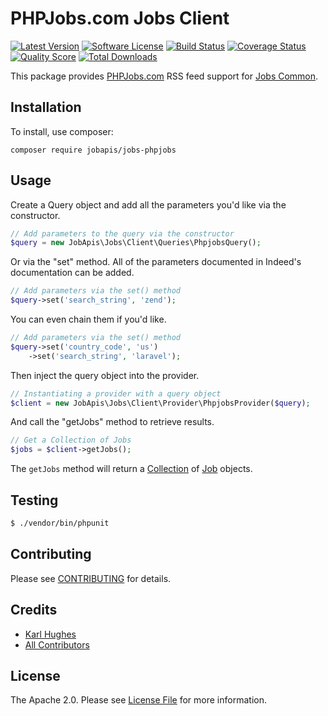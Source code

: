 # PHPJobs.com Jobs Client

[![Latest Version](https://img.shields.io/github/release/jobapis/jobs-phpjobs.svg?style=flat-square)](https://github.com/jobapis/jobs-phpjobs/releases)
[![Software License](https://img.shields.io/badge/license-APACHE%202.0-brightgreen.svg?style=flat-square)](LICENSE.md)
[![Build Status](https://img.shields.io/travis/jobapis/jobs-phpjobs/master.svg?style=flat-square&1)](https://travis-ci.org/jobapis/jobs-phpjobs)
[![Coverage Status](https://img.shields.io/scrutinizer/coverage/g/jobapis/jobs-phpjobs.svg?style=flat-square)](https://scrutinizer-ci.com/g/jobapis/jobs-phpjobs/code-structure)
[![Quality Score](https://img.shields.io/scrutinizer/g/jobapis/jobs-phpjobs.svg?style=flat-square)](https://scrutinizer-ci.com/g/jobapis/jobs-phpjobs)
[![Total Downloads](https://img.shields.io/packagist/dt/jobapis/jobs-phpjobs.svg?style=flat-square)](https://packagist.org/packages/jobapis/jobs-phpjobs)

This package provides [PHPJobs.com](http://www.phpjobs.com/) RSS feed support for [Jobs Common](https://github.com/jobapis/jobs-common).

## Installation

To install, use composer:

```
composer require jobapis/jobs-phpjobs
```

## Usage
Create a Query object and add all the parameters you'd like via the constructor.
 
```php
// Add parameters to the query via the constructor
$query = new JobApis\Jobs\Client\Queries\PhpjobsQuery();
```

Or via the "set" method. All of the parameters documented in Indeed's documentation can be added.

```php
// Add parameters via the set() method
$query->set('search_string', 'zend');
```

You can even chain them if you'd like.

```php
// Add parameters via the set() method
$query->set('country_code', 'us')
    ->set('search_string', 'laravel');
```
 
Then inject the query object into the provider.

```php
// Instantiating a provider with a query object
$client = new JobApis\Jobs\Client\Provider\PhpjobsProvider($query);
```

And call the "getJobs" method to retrieve results.

```php
// Get a Collection of Jobs
$jobs = $client->getJobs();
```

The `getJobs` method will return a [Collection](https://github.com/jobapis/jobs-common/blob/master/src/Collection.php) of [Job](https://github.com/jobapis/jobs-common/blob/master/src/Job.php) objects.

## Testing

``` bash
$ ./vendor/bin/phpunit
```

## Contributing

Please see [CONTRIBUTING](https://github.com/jobapis/jobs-phpjobs/blob/master/CONTRIBUTING.md) for details.


## Credits

- [Karl Hughes](https://github.com/karllhughes)
- [All Contributors](https://github.com/jobapis/jobs-phpjobs/contributors)


## License

The Apache 2.0. Please see [License File](https://github.com/jobapis/jobs-phpjobs/blob/master/LICENSE) for more information.

